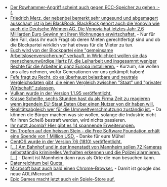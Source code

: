 * [Der Rowhammer-Angriff scheint auch gegen ECC-Speicher zu gehen :-(.](https://blog.fefe.de/?ts=a2fa1246)
* [Friedrich Merz, der nebenbei bemerkt sehr ungesund und abgemagert ausschaut, ist ja bei BlackRock. BlackRock gehört auch die Vonovia wie auch die Deutsche Wohnen AG. Die Vonovia hat letztes Jahr 2,6 Milliarden Euro Gewinn mit ihren Wohnungen erwirtschaftet.](https://www.neopresse.com/wirtschaft/enthuellt-friedrich-merz-und-der-mietwucher-wie-der-kandidat-mit-blackrock-am-mietelend-geld-verdient/) - Nur für den Fall, dass ihr euch Fragt ob deren Mieten gerechtfertigt sind und ob die Blockpartei wirklich vor hat etwas für die Mieter zu tun.
* [Euch wird von der Blockpartei eine "gemeinsame Arbeitslosenversicherung" verkauft, in Wirklichkeit wollen sie das menschenunwürdige Hartz IV, die Leiharbeit und insgesammt weniger Rechte für die Arbeiter in ganz Europa installieren.](https://www.neopresse.com/gesellschaft/aufgedeckt-eu-will-dank-deutschland-jetzt-die-gemeinsame-arbeitslosenversicherung/) - Kurzum, sie wollen uns alles nehmen, wofür Generationen vor uns gekämpft haben!
* [Fefe fragt zu Recht, ob es überhaupt belastbare und neutrale Vergleichsdaten gibt, die einen Vergleich zwischen "Staat" und "privater Wirtschaft" zulassen.](https://blog.fefe.de/?ts=a2fa8a19)
* [Vulkan wurde in der Version 1.1.95 veröffentlicht.](https://www.phoronix.com/scan.php?page=news_item&px=Vulkan-1.1.95-Released)
* [Krasse Scheiße, sechs Stunden hast du als Firma Zeit zu reagieren wenn irgendein EU-Staat Daten über einen Nutzer von dir haben will.](https://blog.fefe.de/?ts=a2fb8427)
* [Realitätsabgleich wer für die Umnweltverschmutzung zuständig ist.](http://www.sonnenseite.com/de/tipps/muellflut-im-supermarkt-mehr-drumherum-als-drin.html) - Da können die Bürger machen was sie wollen, solange die Industrie nicht für ihren Scheiß bestraft werden, wird nichts passieren.
* [Ihr nutzt Joomla? Hier gibt es 14 spannende Erweiterungen.](https://opensource.com/article/18/12/top-joomla-extensions)
* [Ein Tropfen auf den heissen Stein - die Free Software Foundation erhält eine Spende von 1 Million USD.](https://www.pro-linux.de/news/1/26562/free-software-foundation-erh%C3%A4lt-1-million-us-dollar-spende.html) - Danke für eure Mühe!
* [CentOS wurde in der Version 7.6 (1810) veröffentlicht.](https://www.pro-linux.de/news/1/26561/centos-76-freigegeben.html)
* [[...] Am Bahnhof und in der Innenstadt von Mannheim sollen 72 Kameras selbstständig kriminelles Verhalten erkennen und die Polizei alarmieren. [...]](https://blog.fefe.de/?ts=a2f89c85) - Damit ist Mannheim dann raus als Orte die man besuchen kann.
* [Datenreichtum bei Quota.](https://blog.fefe.de/?ts=a2f89b9c)
* [Microsoft baut auch bald einen Chrome-Browser.](https://www.pro-linux.de/news/1/26564/microsoft-ersetzt-edge-durch-chromium-basierten-browser.html) - Damit ist google das neue AOL/Microsoft.
* [Epic Games macht jetzt auch ein Spiele-Store auf.](https://www.phoronix.com/scan.php?page=news_item&px=Epic-Games-Store)
